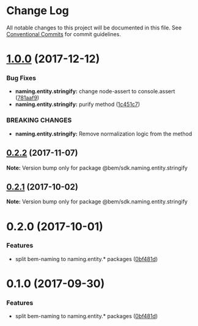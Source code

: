 # Change Log

All notable changes to this project will be documented in this file.
See [Conventional Commits](https://conventionalcommits.org) for commit guidelines.

<a name="1.0.0"></a>
# [1.0.0](https://github.com/bem/bem-sdk/compare/@bem/sdk.naming.entity.stringify@0.2.2...@bem/sdk.naming.entity.stringify@1.0.0) (2017-12-12)


### Bug Fixes

* **naming.entity.stringify:** change node-assert to console.assert ([781aaf9](https://github.com/bem/bem-sdk/commit/781aaf9))
* **naming.entity.stringify:** purify method ([1c451c7](https://github.com/bem/bem-sdk/commit/1c451c7))


### BREAKING CHANGES

* **naming.entity.stringify:** Remove normalization logic from the method




<a name="0.2.2"></a>
## [0.2.2](https://github.com/bem/bem-sdk/compare/@bem/sdk.naming.entity.stringify@0.2.0...@bem/sdk.naming.entity.stringify@0.2.2) (2017-11-07)




**Note:** Version bump only for package @bem/sdk.naming.entity.stringify

<a name="0.2.1"></a>
## [0.2.1](https://github.com/bem/bem-sdk/compare/@bem/sdk.naming.entity.stringify@0.2.0...@bem/sdk.naming.entity.stringify@0.2.1) (2017-10-02)




**Note:** Version bump only for package @bem/sdk.naming.entity.stringify

<a name="0.2.0"></a>
# 0.2.0 (2017-10-01)


### Features

* split bem-naming to naming.entity.* packages ([0bf481d](https://github.com/bem/bem-sdk/commit/0bf481d))




<a name="0.1.0"></a>
# 0.1.0 (2017-09-30)


### Features

* split bem-naming to naming.entity.* packages ([0bf481d](https://github.com/bem/bem-sdk/commit/0bf481d))
